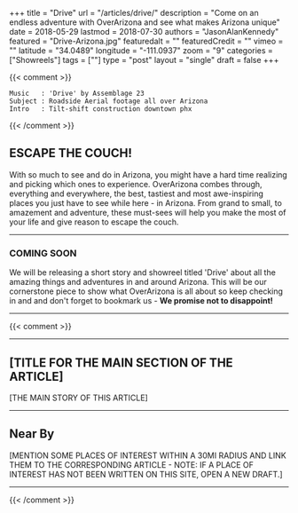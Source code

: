 +++
title           = "Drive"
url             = "/articles/drive/"
description     = "Come on an endless adventure with OverArizona and see what makes Arizona unique"
date            = 2018-05-29
lastmod         = 2018-07-30
authors         = "JasonAlanKennedy"
featured        = "Drive-Arizona.jpg"
featuredalt     = ""
featuredCredit  = ""
vimeo           = ""
latitude        = "34.0489"
longitude       = "-111.0937"
zoom            = "9"
categories      = ["Showreels"]
tags            = [""]
type            = "post"
layout          = "single"
draft           = false
+++

{{< comment >}}

    Music   : 'Drive' by Assemblage 23
    Subject : Roadside Aerial footage all over Arizona
    Intro   : Tilt-shift construction downtown phx

{{< /comment >}}

## ESCAPE THE COUCH!

With so much to see and do in Arizona, you might have a hard time realizing and picking which ones to experience. OverArizona combes through, everything and everywhere, the best, tastiest and most awe-inspiring places you just have to see while here - in Arizona. From grand to small, to amazement and adventure, these must-sees will help you make the most of your life and give reason to escape the couch.

---

### COMING SOON

We will be releasing a short story and showreel titled 'Drive' about all the amazing things and adventures in and around Arizona. This will be our cornerstone piece to show what OverArizona is all about so keep checking in and and don't forget to bookmark us - **We promise not to disappoint!**

---

{{< comment >}}

---

## [TITLE FOR THE MAIN SECTION OF THE ARTICLE]

[THE MAIN STORY OF THIS ARTICLE]

---

## Near By

[MENTION SOME PLACES OF INTEREST WITHIN A 30MI RADIUS AND LINK THEM TO THE CORRESPONDING ARTICLE - NOTE: IF A PLACE OF INTEREST HAS NOT BEEN WRITTEN ON THIS SITE, OPEN A NEW DRAFT.]

---

{{< /comment >}}
